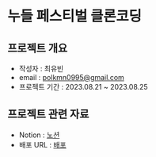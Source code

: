 # 누들 페스티벌 클론코딩

## 프로젝트 개요

- 작성자 : 최유빈
- email : polkmn0995@gmail.com
- 프로젝트 기간 : 2023.08.21 ~ 2023.08.25

## 프로젝트 관련 자료

- Notion : [노션](https://www.notion.so/invite/16dcc02b3fdf0fb5192baa1b89ca7996fd6d070f)
- 배포 URL : [배포](https://github.com/polkmn0995)
